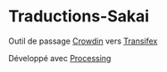 # Traductions-Sakai
Outil de passage [Crowdin]() vers [Transifex](https://www.transifex.com/)

Développé avec [Processing](https://processing.org/)

